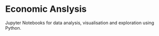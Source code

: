 # Economic Anslysis
 Jupyter Notebooks for data analysis, visualisation and exploration using Python.

